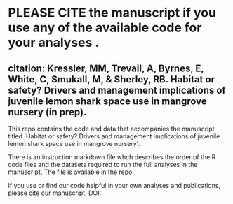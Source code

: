 # PLEASE CITE the manuscript if you use any of the available code for your analyses .
## citation: Kressler, MM, Trevail, A, Byrnes, E, White, C, Smukall, M, & Sherley, RB. Habitat or safety? Drivers and management implications of juvenile lemon shark space use in mangrove nursery (in prep).

This repo contains the code and data that accompanies the manuscript titled 'Habitat or safety? Drivers and management implications of juvenile lemon shark space use in mangrove nursery'.

There is an instruction markdown file whch describes the order of the R code files and the datasets required to run the full analyses in the manuscript. The file is available in the repo. 

If you use or find our code helpful in your own analyses and publications, please cite our manuscript. DOI: 
